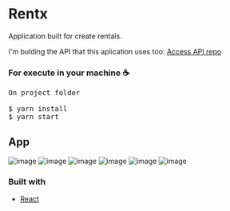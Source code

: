 # Rentx

Application built for create rentals.

I'm bulding the API that this aplication uses too:
<a href='https://github.com/matheusbr1/rentx-api' target='_blank' />Access API repo</a>

### For execute in your machine ☕

<pre>
On project folder

$ yarn install
$ yarn start
</pre>

## App

![image](https://user-images.githubusercontent.com/28275815/199066661-acc26aef-ea63-4533-b4a3-8fb56a13abf3.png)
![image](https://user-images.githubusercontent.com/28275815/199066692-80dea772-94c4-4718-b65a-5a161a4133c0.png)
![image](https://user-images.githubusercontent.com/28275815/199066754-d298aca6-1164-47a4-b876-3c5ccfbb58ba.png)
![image](https://user-images.githubusercontent.com/28275815/199066901-436f197a-f710-463d-b19a-a37ca5effdb6.png)
![image](https://user-images.githubusercontent.com/28275815/199066925-9bcc2755-470b-4cb1-b802-be96dd7dde6b.png)
![image](https://user-images.githubusercontent.com/28275815/199066967-41d14c05-a0b1-4110-a7a2-82486cb3d048.png)

### Built with
<ul>
  <li><a href="https://reactjs.org/">React</a></li>
<ul>
